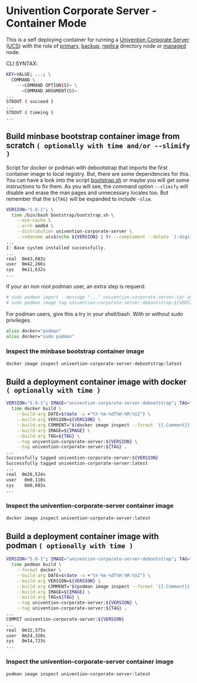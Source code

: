 # Univention Corporate Server - Container Mode

This is a self deploying container for running a [Univention Corporate Server](https://www.univention.com/products/ucs/) ([UCS](https://docs.software-univention.de/manual.html)) with the role of [primary](https://docs.software-univention.de/manual.html#domain-ldap:Primary_Directory_Node), [backup](https://docs.software-univention.de/manual.html#domain-ldap:Backup_Directory_Node), [replica](https://docs.software-univention.de/manual.html#domain-ldap:Replica_Directory_Node) directory node or [managed](https://docs.software-univention.de/manual.html#domain-ldap:Managed_Node) node.

CLI SYNTAX:
```bash
KEY=VALUE; ...; \
  COMMAND \
    --<COMMAND OPTION(S)> \
      <COMMAND ARGUMENT(S)>
...
STDOUT ( succeed )
...
STDOUT ( timeing )
...
```
## Build minbase bootstrap container image from scratch ```( optionally with time and/or --slimify )```
Script for docker or podman with debootstrap that imports the first container image to local registry. But, there are some dependencies for this. You can have a look into the script [bootstrap.sh](../bootstrap/bootstrap.sh) or maybe you will get some instructions to fix them. As you will see, the command option ``` --slimify ``` will disable and erase the man pages and unnecessary locales too. But remember that the ``` ${TAG} ``` will be expanded to include ``` -slim ```.
```bash
VERSION="5.0-1"; \
  time /bin/bash bootstrap/bootstrap.sh \
    --use-cache \
    --arch amd64 \
    --distribution univention-corporate-server \
    --codename ucs$(echo ${VERSION} | tr --complement --delete '[:digit:]')
...
I: Base system installed successfully.
...
real  0m43,683s
user  0m42,266s
sys   0m11,632s
...
```
If your an non root podman user, an extra step is requerd:
```bash
# sudo podman import --message "..." univention-corporate-server.tar univention-corporate-server-debootstrap:${VERSION}
# sudo podman image tag univention-corporate-server-debootstrap:${VERSION} univention-corporate-server-debootstrap:latest
```
For podman users, give this a try in your shell/bash. With or without sudo privileges.
```bash
alias docker="podman"
alias docker="sudo podman"
```
### Inspect the minbase bootstrap container image
```bash
docker image inspect univention-corporate-server-debootstrap:latest
```
## Build a deployment container image with docker ```( optionally with time )```
```bash
VERSION="5.0-1"; IMAGE="univention-corporate-server-debootstrap"; TAG="latest"; \
  time docker build \
    --build-arg DATE=$(date -u +"%Y-%m-%dT%H:%M:%SZ") \
    --build-arg VERSION=${VERSION} \
    --build-arg COMMENT="$(docker image inspect --format '{{.Comment}}' ${IMAGE}:${TAG})" \
    --build-arg IMAGE=${IMAGE} \
    --build-arg TAG=${TAG} \
    --tag univention-corporate-server:${VERSION} \
    --tag univention-corporate-server:${TAG} .
...
Successfully tagged univention-corporate-server:${VERSION}
Successfully tagged univention-corporate-server:latest
...
real  0m26,524s
user   0m0,118s
sys    0m0,083s
...
```
### Inspect the univention-corporate-server container image
```bash
docker image inspect univention-corporate-server:latest
```
## Build a deployment container image with podman ```( optionally with time )```
```bash
VERSION="5.0-1"; IMAGE="univention-corporate-server-debootstrap"; TAG="latest"; \
  time podman build \
    --format docker \
    --build-arg DATE=$(date -u +"%Y-%m-%dT%H:%M:%SZ") \
    --build-arg VERSION=${VERSION} \
    --build-arg COMMENT="$(podman image inspect --format '{{.Comment}}' ${IMAGE}:${TAG})" \
    --build-arg IMAGE=${IMAGE} \
    --build-arg TAG=${TAG} \
    --tag univention-corporate-server:${VERSION} \
    --tag univention-corporate-server:${TAG} .
...
COMMIT univention-corporate-server:${VERSION}
...
real  0m32,375s
user  0m24,320s
sys   0m14,723s
...
```
### Inspect the univention-corporate-server container image
```bash
podman image inspect univention-corporate-server:latest
```
